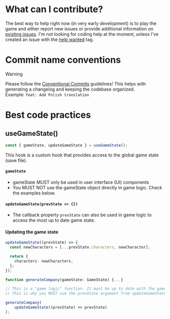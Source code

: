 # What can I contribute?

The best way to help right now (in very early development) is to play the game and either report new issues or provide additional information on [existing issues](https://github.com/Pazdikan/fixer/issues). I'm not looking for coding help at the moment, unless I've created an issue with the [help wanted](https://github.com/pazdikan/fixer/labels/help%20wanted) tag.

# Commit name conventions

> [!WARNING]  
> Please follow the [Conventional Commits](https://www.conventionalcommits.org/en/v1.0.0/#summary) guidelines! This helps with generating a changelog and keeping the codebase organized.  
> Example: `feat: Add Polish translation`

# Best code practices

## useGameState()

```typescript
const { gameState, updateGameState } = useGameState();
```

This hook is a custom hook that provides access to the global game state (save file).

#### `gameState`

- gameState MUST only be used in user interface (UI) components
- You MUST NOT use the gameState object directly in game logic. Check the examples below.

#### `updateGameState(prevState => {})`

- The callback property `prevState` can also be used in game logic to access the most up to date game state.

#### Updating the game state

```typescript
updateGameState((prevState) => {
  const newCharacters = [...prevState.characters, newCharacter];

  return {
    characters: newCharacters,
  };
});
```

```typescript
function generateCompany(gameState: GameState) {...}

// This is a "game logic" function. It must be up to date with the game state.
// This is why you MUST use the prevState argument from updateGameState.

generateCompany(
    updateGameState((prevState) => prevState)
);
```
